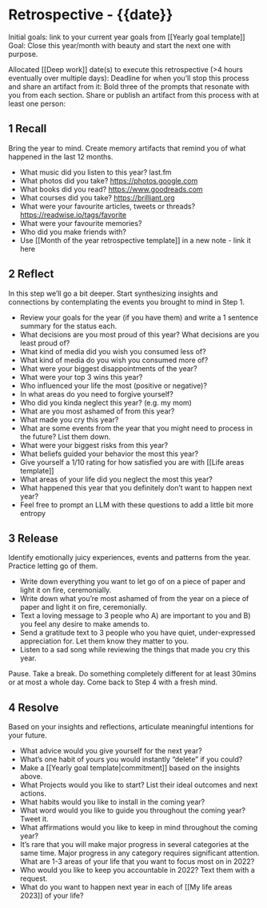 
# Retrospective - {{date}}

Initial goals: link to your current year goals from [[Yearly goal template]]
Goal: Close this year/month with beauty and start the next one with purpose.

Allocated [[Deep work]] date(s) to execute this retrospective (>4 hours eventually over multiple days): 
Deadline for when you’ll stop this process and share an artifact from it:
Bold three of the prompts that resonate with you from each section.
Share or publish an artifact from this process with at least one person:

## 1 Recall 

Bring the year to mind. Create memory artifacts that remind you of what happened in the last 12 months.

-  What music did you listen to this year? last.fm 
-  What photos did you take? https://photos.google.com
-  What books did you read? https://www.goodreads.com 
-  What courses did you take? https://brilliant.org
-  What were your favourite articles, tweets or threads? https://readwise.io/tags/favorite
-  What were your favourite memories?
-  Who did you make friends with?
-  Use [[Month of the year retrospective template]] in a new note - link it here

## 2 Reflect

In this step we’ll go a bit deeper. Start synthesizing insights and connections by contemplating the events you brought to mind in Step 1.

-  Review your goals for the year (if you have them) and write a 1 sentence summary for the status each.
-  What decisions are you most proud of this year? What decisions are you least proud of?
-  What kind of media did you wish you consumed less of?
-  What kind of media do you wish you consumed more of?
-  What were your biggest disappointments of the year?
-  What were your top 3 wins this year?
-  Who influenced your life the most (positive or negative)?
-  In what areas do you need to forgive yourself?
-  Who did you kinda neglect this year? (e.g. my mom)
-  What are you most ashamed of from this year?
-  What made you cry this year?
-  What are some events from the year that you might need to process in the future? List them down.
-  What were your biggest risks from this year?
-  What beliefs guided your behavior the most this year?
-  Give yourself a 1/10 rating for how satisfied you are with [[Life areas template]]
-  What areas of your life did you neglect the most this year?
-  What happened this year that you definitely don’t want to happen next year?
-  Feel free to prompt an LLM with these questions to add a little bit more entropy
## 3 Release

Identify emotionally juicy experiences, events and patterns from the year. Practice letting go of them.

-  Write down everything you want to let go of on a piece of paper and light it on fire, ceremonially.
-  Write down what you’re most ashamed of from the year on a piece of paper and light it on fire, ceremonially.
-  Text a loving message to 3 people who A) are important to you and B) you feel any desire to make amends to.
-  Send a gratitude text to 3 people who you have quiet, under-expressed appreciation for. Let them know they matter to you.
-  Listen to a sad song while reviewing the things that made you cry this year.

Pause. Take a break. Do something completely different for at least 30mins or at most a whole day. Come back to Step 4 with a fresh mind.

## 4 Resolve

Based on your insights and reflections, articulate meaningful intentions for your future.

-  What advice would you give yourself for the next year?
-  What’s one habit of yours you would instantly “delete” if you could?
-  Make a [[Yearly goal template|commitment]] based on the insights above.
-  What Projects would you like to start? List their ideal outcomes and next actions.
-  What habits would you like to install in the coming year?
-  What word would you like to guide you throughout the coming year? Tweet it.
-  What affirmations would you like to keep in mind throughout the coming year?
-  It’s rare that you will make major progress in several categories at the same time. Major progress in any category requires significant attention. What are 1-3 areas of your life that you want to focus most on in 2022?
-  Who would you like to keep you accountable in 2022? Text them with a request.
-  What do you want to happen next year in each of [[My life areas 2023]] of your life?
